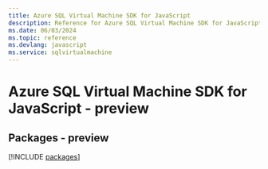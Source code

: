```yaml
---
title: Azure SQL Virtual Machine SDK for JavaScript
description: Reference for Azure SQL Virtual Machine SDK for JavaScript
ms.date: 06/03/2024
ms.topic: reference
ms.devlang: javascript
ms.service: sqlvirtualmachine
---
```

# Azure SQL Virtual Machine SDK for JavaScript - preview
## Packages - preview
[!INCLUDE [packages](sql-virtual-machine-index.md)]